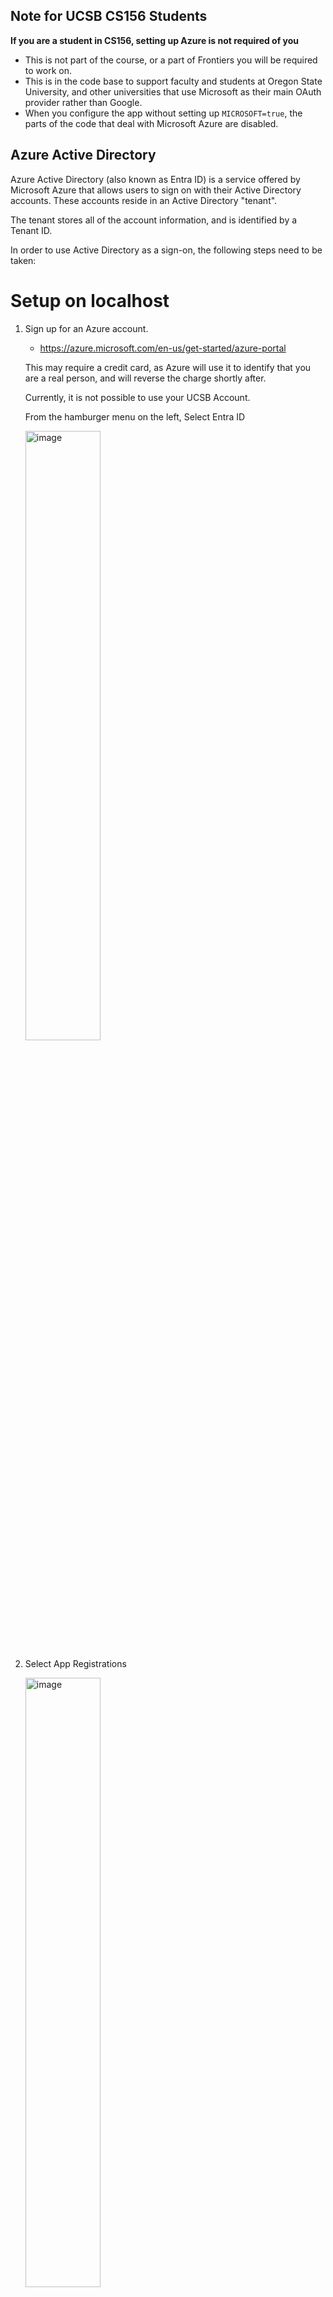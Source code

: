 ## Note for UCSB CS156 Students

**If you are a student in CS156, setting up Azure is not required of you** 

* This is not part of the course, or a part of Frontiers you will be required to work on.
* This is in the code base to support faculty and students at Oregon State University, and other universities that use Microsoft as their main OAuth provider rather than Google.
* When you configure the app without setting up `MICROSOFT=true`, the parts of the code that deal with Microsoft Azure are disabled.

## Azure Active Directory

Azure Active Directory (also known as Entra ID) is a service offered by Microsoft Azure that allows users to sign on with their Active Directory accounts. These accounts reside in an Active Directory "tenant". 

The tenant stores all of the account information, and is identified by a Tenant ID.

In order to use Active Directory as a sign-on, the following steps need to be taken:

# Setup on localhost

1. Sign up for an Azure account.

   * <https://azure.microsoft.com/en-us/get-started/azure-portal>

   This may require a credit card, as Azure will use it to identify that you are a real person, and will reverse the charge shortly after.

   Currently, it is not possible to use your UCSB Account.

   From the hamburger menu on the left, Select Entra ID

   <img width="50%" height="50%" alt="image" src="https://github.com/user-attachments/assets/34fcd148-8b1c-46eb-a11f-24cf9b932165" />

3.  Select App Registrations

    <img width="50%" height="50%" alt="image" src="https://github.com/user-attachments/assets/20f99256-e82e-42ae-af17-a760dfbb09e2" />

4.  Select New Registration

    <img width="1000" height="435" alt="image" src="https://github.com/user-attachments/assets/f8ae7a65-c0e8-4d69-86b1-d9a6fef18a8f" />

5.  Fill in a name, and select "Accounts in any organizational directory (Any Microsoft Entra ID tenant - Multitenant)"

    <img width="1378" height="976" alt="image" src="https://github.com/user-attachments/assets/9fb52c95-b655-4b1f-9a3a-425adb919c04" />

6.  Then, fill in a Redirect URI:
    ```web
    http://localhost:8080/login/oauth2/code/azure-dev
    ```
    Select web as the platform.

7.  Click create.

8.  From this next screen, for running on localhost, copy your Application ID and Directory (tenant) ID to their places in `.env` respectively:

    ```env
    MICROSOFT_TENANT_ID=<tenant-id>
    MICROSOFT_CLIENT_ID=<client-id>
    ```

9.  Next, let's add a client secret. Select "Add a certificate or secret", then select "New Client Secret".

    Give it a name and an expiry date. Click add, and copy the value to its respective place in .env:
    
    ```env
    MICROSOFT_CLIENT_SECRET=<client-secret>
    ```

# Setup on dokku


1.  Add at least one more Redirect URI. Select "Authentication"

    <img width="200" height="420" alt="image" src="https://github.com/user-attachments/assets/ee62bce6-4bb8-4ba1-aa8c-407d503227b5" />

    Then, from "Web" select "Add URI".

2.  Add your dokku installation with the following URI, substituting `<appname>` and `<dokku-number>` as needed:
   
    ```web
    https://<appname>.dokku-<dokku-number>.cs.ucsb.edu/login/oauth2/code/azure-dev
    ```

    Click "Save" at the bottom.

# Running with this setup. 

For localhost:
  * Place `MICROSOFT=true` at the beginning of the spring boot run command, like so:

    ```
    MICROSOFT=true mvn spring-boot:run
    ```

For dokku:
  * Add `MICROSOFT_CLIENT_SECRET`, `MICROSOFT_TENANT_ID`, and `MICROSOFT_CLIENT_ID` as config variables (`dokku config:set ...`)
  * Additionally, do:
    ```bash
    dokku config:set --no-restart <appname> MICROSOFT=true
    ```
  * Rebuild with: `dokku ps:rebuild <appname>`

The setup is now complete!

## Implementation Notes

When Microsoft issues OIDC tokens, they are listed with the issuer including the AD Tenant ID. 

Since this changes depending on the organization, other Active Directory tenants (ie Oregon State or Chico State)
have different Tenant IDs. 

As a result, when they try to sign in, they are listed as being issued by those tenants. 

Spring Security, by default, does not allow this, and so `SecurityConfig.java` includes a custom validator for the tokens
that checks the result of the url, and ensures the only difference is the tenant ID. 

Additionally, since Microsoft requires you to use your own tenant ID as the issuer url, most of the OIDC endpoints are manually set in `application-microsoft.properties`.

